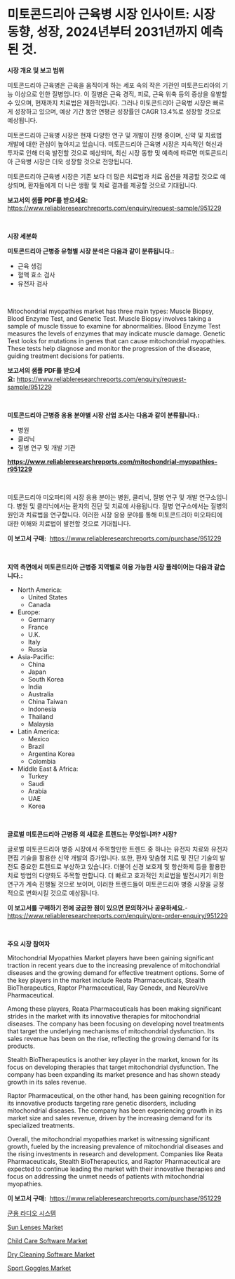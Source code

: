<p><h1>미토콘드리아 근육병 시장 인사이트: 시장 동향, 성장, 2024년부터 2031년까지 예측된 것.</h1></p><p><strong>시장 개요 및 보고 범위</strong></p>
<p><p>미토콘드리아 근육병은 근육을 움직이게 하는 세포 속의 작은 기관인 미토콘드리아의 기능 이상으로 인한 질병입니다. 이 질병은 근육 경직, 피로, 근육 위축 등의 증상을 유발할 수 있으며, 현재까지 치료법은 제한적입니다. 그러나 미토콘드리아 근육병 시장은 빠르게 성장하고 있으며, 예상 기간 동안 연평균 성장률인 CAGR 13.4%로 성장할 것으로 예상됩니다. </p><p>미토콘드리아 근육병 시장은 현재 다양한 연구 및 개발이 진행 중이며, 신약 및 치료법 개발에 대한 관심이 높아지고 있습니다. 미토콘드리아 근육병 시장은 지속적인 혁신과 투자로 인해 더욱 발전할 것으로 예상되며, 최신 시장 동향 및 예측에 따르면 미토콘드리아 근육병 시장은 더욱 성장할 것으로 전망됩니다. </p><p>미토콘드리아 근육병 시장은 기존 보다 더 많은 치료법과 치료 옵션을 제공할 것으로 예상되며, 환자들에게 더 나은 생활 및 치료 결과를 제공할 것으로 기대됩니다.</p></p>
<p><strong>보고서의 샘플 PDF를 받으세요:</strong> <a href="https://www.reliableresearchreports.com/enquiry/request-sample/951229">https://www.reliableresearchreports.com/enquiry/request-sample/951229</a></p>
<p>&nbsp;</p>
<p><strong>시장 세분화</strong></p>
<p><strong>미토콘드리아 근병증 유형별 시장 분석은 다음과 같이 분류됩니다.:</strong></p>
<p><ul><li>근육 생검</li><li>혈액 효소 검사</li><li>유전자 검사</li></ul></p>
<p>&nbsp;</p>
<p><p>Mitochondrial myopathies market has three main types: Muscle Biopsy, Blood Enzyme Test, and Genetic Test. Muscle Biopsy involves taking a sample of muscle tissue to examine for abnormalities. Blood Enzyme Test measures the levels of enzymes that may indicate muscle damage. Genetic Test looks for mutations in genes that can cause mitochondrial myopathies. These tests help diagnose and monitor the progression of the disease, guiding treatment decisions for patients.</p></p>
<p><strong>보고서의 샘플 PDF를 받으세요:</strong>&nbsp;<a href="https://www.reliableresearchreports.com/enquiry/request-sample/951229">https://www.reliableresearchreports.com/enquiry/request-sample/951229</a></p>
<p>&nbsp;</p>
<p><strong> 미토콘드리아 근병증 응용 분야별 시장 산업 조사는 다음과 같이 분류됩니다.:</strong></p>
<p><ul><li>병원</li><li>클리닉</li><li>질병 연구 및 개발 기관</li></ul></p>
<p><strong><a href="https://www.reliableresearchreports.com/mitochondrial-myopathies-r951229">https://www.reliableresearchreports.com/mitochondrial-myopathies-r951229</a></strong></p>
<p>&nbsp;</p>
<p><p>미토콘드리아 미오파티의 시장 응용 분야는 병원, 클리닉, 질병 연구 및 개발 연구소입니다. 병원 및 클리닉에서는 환자의 진단 및 치료에 사용됩니다. 질병 연구소에서는 질병의 원인과 치료법을 연구합니다. 이러한 시장 응용 분야를 통해 미토콘드리아 미오파티에 대한 이해와 치료법이 발전할 것으로 기대됩니다.</p></p>
<p><strong>이 보고서 구매:</strong>&nbsp; <a href="https://www.reliableresearchreports.com/purchase/951229">https://www.reliableresearchreports.com/purchase/951229</a></p>
<p>&nbsp;</p>
<p><strong>지역 측면에서 미토콘드리아 근병증 지역별로 이용 가능한 시장 플레이어는 다음과 같습니다.:</strong></p>
<p><ul>
    <li>
        North America:
        <ul>
            <li>United States</li>
            <li>Canada</li>
        </ul>
    </li>
    <li>
        Europe:
        <ul>
            <li>Germany</li>
            <li>France</li>
            <li>U.K.</li>
            <li>Italy</li>
            <li>Russia</li>
        </ul>
    </li>
    <li>
        Asia-Pacific:
        <ul>
            <li>China</li>
            <li>Japan</li>
            <li>South Korea</li>
            <li>India</li>
            <li>Australia</li>
            <li>China Taiwan</li>
            <li>Indonesia</li>
            <li>Thailand</li>
            <li>Malaysia</li>
        </ul>
    </li>
    <li>
        Latin America:
        <ul>
            <li>Mexico</li>
            <li>Brazil</li>
            <li>Argentina Korea</li>
            <li>Colombia</li>
        </ul>
    </li>
    <li>
        Middle East & Africa:
        <ul>
            <li>Turkey</li>
            <li>Saudi</li>
            <li>Arabia</li>
            <li>UAE</li>
            <li>Korea</li>
        </ul>
    </li>
    </ul></p>
<p>&nbsp;</p>
<p><strong>글로벌 미토콘드리아 근병증 의 새로운 트렌드는 무엇입니까? 시장?</strong></p>
<p><p>글로벌 미토콘드리아 병증 시장에서 주목할만한 트렌드 중 하나는 유전자 치료와 유전자 편집 기술을 활용한 신약 개발의 증가입니다. 또한, 환자 맞춤형 치료 및 진단 기술의 발전도 중요한 트렌드로 부상하고 있습니다. 더불어 신경 보호제 및 항산화제 등을 활용한 치료 방법의 다양화도 주목할 만합니다. 더 빠르고 효과적인 치료법을 발전시키기 위한 연구가 계속 진행될 것으로 보이며, 이러한 트렌드들이 미토콘드리아 병증 시장을 긍정적으로 변화시킬 것으로 예상됩니다.</p></p>
<p><strong>이 보고서를 구매하기 전에 궁금한 점이 있으면 문의하거나 공유하세요.</strong>- <a href="https://www.reliableresearchreports.com/enquiry/pre-order-enquiry/951229">https://www.reliableresearchreports.com/enquiry/pre-order-enquiry/951229</a></p>
<p>&nbsp;</p>
<p><strong>주요 시장 참여자</strong></p>
<p><p>Mitochondrial Myopathies Market players have been gaining significant traction in recent years due to the increasing prevalence of mitochondrial diseases and the growing demand for effective treatment options. Some of the key players in the market include Reata Pharmaceuticals, Stealth BioTherapeutics, Raptor Pharmaceutical, Ray Genedx, and NeuroVive Pharmaceutical.</p><p>Among these players, Reata Pharmaceuticals has been making significant strides in the market with its innovative therapies for mitochondrial diseases. The company has been focusing on developing novel treatments that target the underlying mechanisms of mitochondrial dysfunction. Its sales revenue has been on the rise, reflecting the growing demand for its products.</p><p>Stealth BioTherapeutics is another key player in the market, known for its focus on developing therapies that target mitochondrial dysfunction. The company has been expanding its market presence and has shown steady growth in its sales revenue. </p><p>Raptor Pharmaceutical, on the other hand, has been gaining recognition for its innovative products targeting rare genetic disorders, including mitochondrial diseases. The company has been experiencing growth in its market size and sales revenue, driven by the increasing demand for its specialized treatments.</p><p>Overall, the mitochondrial myopathies market is witnessing significant growth, fueled by the increasing prevalence of mitochondrial diseases and the rising investments in research and development. Companies like Reata Pharmaceuticals, Stealth BioTherapeutics, and Raptor Pharmaceutical are expected to continue leading the market with their innovative therapies and focus on addressing the unmet needs of patients with mitochondrial myopathies.</p></p>
<p><strong>이 보고서 구매:</strong>&nbsp;&nbsp;<a href="https://www.reliableresearchreports.com/purchase/951229">https://www.reliableresearchreports.com/purchase/951229</a></p>
<p><p><a href="https://github.com/Howaoole34545/Market-Research-Report-List-1/blob/main/460156151303.md">군용 라디오 시스템</a></p><p><a href="https://www.linkedin.com/pulse/sun-lenses-market-furnishes-information-share-trends-growth-vmzef?trackingId=ba3p2NMQCj%2B7uDIlSEMFgQ%3D%3D">Sun Lenses Market</a></p><p><a href="https://github.com/nathandecarvalho/Market-Research-Report-List-3/blob/main/child-care-software-market.md">Child Care Software Market</a></p><p><a href="https://github.com/julyju69/Market-Research-Report-List-3/blob/main/dry-cleaning-software-market.md">Dry Cleaning Software Market</a></p><p><a href="https://www.linkedin.com/pulse/sport-goggles-market-size-trends-complete-industry-overview-3pjcf?trackingId=vz%2B9yKq6vyIHOn7ZGTHRqw%3D%3D">Sport Goggles Market</a></p></p>